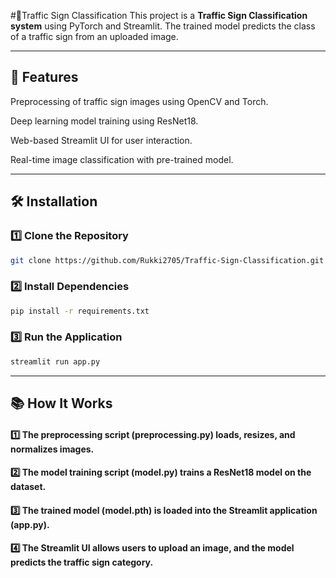 #🚦Traffic Sign Classification
This project is a **Traffic Sign Classification system** using PyTorch and Streamlit. The trained model predicts the class of a traffic sign from an uploaded image.

---
## 📌 Features

Preprocessing of traffic sign images using OpenCV and Torch.

Deep learning model training using ResNet18.

Web-based Streamlit UI for user interaction.

Real-time image classification with pre-trained model.

---
## 🛠️ Installation

### 1️⃣ Clone the Repository
```bash
git clone https://github.com/Rukki2705/Traffic-Sign-Classification.git
```
### 2️⃣ Install Dependencies
```bash
pip install -r requirements.txt
```
### 3️⃣ Run the Application
```bash
streamlit run app.py
```
---


## 📚 How It Works
#### 1️⃣ The preprocessing script (preprocessing.py) loads, resizes, and normalizes images.
#### 2️⃣ The model training script (model.py) trains a ResNet18 model on the dataset.
#### 3️⃣ The trained model (model.pth) is loaded into the Streamlit application (app.py).
#### 4️⃣ The Streamlit UI allows users to upload an image, and the model predicts the traffic sign category.
